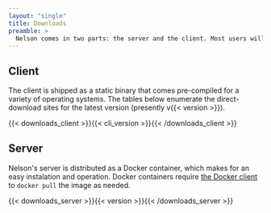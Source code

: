 ```yaml
---
layout: "single"
title: Downloads
preamble: >
  Nelson comes in two parts: the server and the client. Most users will be simply using a Nelson server that was setup by an operator in your organization, so the [client](#client) will be what most people want to download.
---
```


## Client

The client is shipped as a static binary that comes pre-compiled for a variety of operating systems. The tables below enumerate the direct-download sites for the latest version (presently v{{< version >}}).

{{< downloads_client >}}{{< cli_version >}}{{< /downloads_client >}}

## Server

Nelson's server is distributed as a Docker container, which makes for an easy instalation and operation. Docker containers require [the Docker client](https://docs.docker.com/install/) to `docker pull` the image as needed.

{{< downloads_server >}}{{< version >}}{{< /downloads_server >}}
